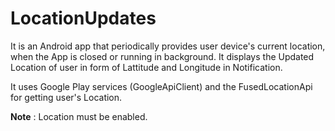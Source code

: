 # LocationUpdates
It is an Android app that periodically provides user device's current location, when the App is closed or running in background. It displays the Updated Location of user in form of Lattitude and Longitude in Notification.

It uses Google Play services (GoogleApiClient) and the FusedLocationApi for getting user's Location.

**Note** : Location must be enabled.
         